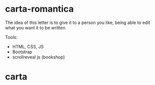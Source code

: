 # carta-romantica

The idea of this letter is to give it to a person you like, being able to edit what you want it to be written

Tools:
- HTML, CSS, JS
- Bootstrap
- scrollreveal js (bookshop)
# carta
